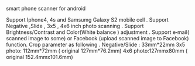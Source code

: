 smart phone scanner for android

Support Iphone4, 4s and Samsumg Galaxy S2 mobile cell .
Support Negative ,Slide , 3x5 , 4x6 inch photo scanning .
Support Brightness/Contrast and Color(White balance ) adjustment .
Support e‐mail( scanned image to some) or Facebook (upload scanned image to Facebook)
function.
Crop parameter as following .
Negative/Slide : 33mm\*22mm
3x5 photo: 112mm\*72mm ( original 127mm\*76.2mm)
4x6 photo:127mmx80mm ( original 152.4mmx101.6mm)